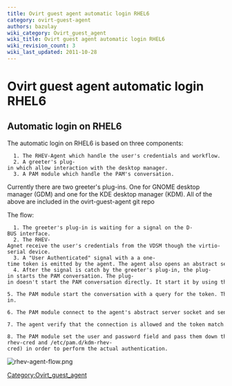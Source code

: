 ```yaml
---
title: Ovirt guest agent automatic login RHEL6
category: ovirt-guest-agent
authors: bazulay
wiki_category: Ovirt_guest_agent
wiki_title: Ovirt guest agent automatic login RHEL6
wiki_revision_count: 3
wiki_last_updated: 2011-10-28
---
```


# Ovirt guest agent automatic login RHEL6

## Automatic login on RHEL6

The automatic login on RHEL6 is based on three components:

      1. The RHEV-Agent which handle the user's credentials and workflow.
      2. A greeter's plug-in which allow interaction with the desktop manager.
      3. A PAM module which handle the PAM's conversation.

Currently there are two greeter's plug-ins. One for GNOME desktop manager (GDM) and one for the KDE desktop manager (KDM).
 All of the above are included in the ovirt-guest-agent git repo

The flow:

      1. The greeter's plug-in is waiting for a signal on the D-BUS interface.
      2. The RHEV-Agnet receive the user's credentials from the VDSM though the virtio-serial device.
      3. A "User Authenticated" signal with a a one-time token is emitted by the agent. The agent also opens an abstract server socket which is used to send the user's credentials to the PAM module.
      4. After the signal is catch by the greeter's plug-in, the plug-in starts the PAM conversation. The plug-in doesn't start the PAM conversation directly. It start it by using the greeter's interface.
      5. The PAM module start the conversation with a query for the token. The answer to the query is given by the plug-in.
      6. The PAM module connect to the agent's abstract server socket and send the token.
      7. The agent verify that the connection is allowed and the token match. If the connection is verified the user's credentials is send to the PAM module, otherwise the connection is closed.
      8. The PAM module set the user and password field and pass them down the PAM stack (defined in the files: /etc/pam.d/gdm-rhev-cred and /etc/pam.d/kdm-rhev-cred) in order to perform the actual authentication.

![](rhev-agent-flow.png "rhev-agent-flow.png")

<Category:Ovirt_guest_agent>
